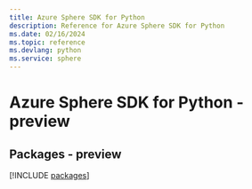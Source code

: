 ```yaml
---
title: Azure Sphere SDK for Python
description: Reference for Azure Sphere SDK for Python
ms.date: 02/16/2024
ms.topic: reference
ms.devlang: python
ms.service: sphere
---
```

# Azure Sphere SDK for Python - preview
## Packages - preview
[!INCLUDE [packages](sphere-index.md)]